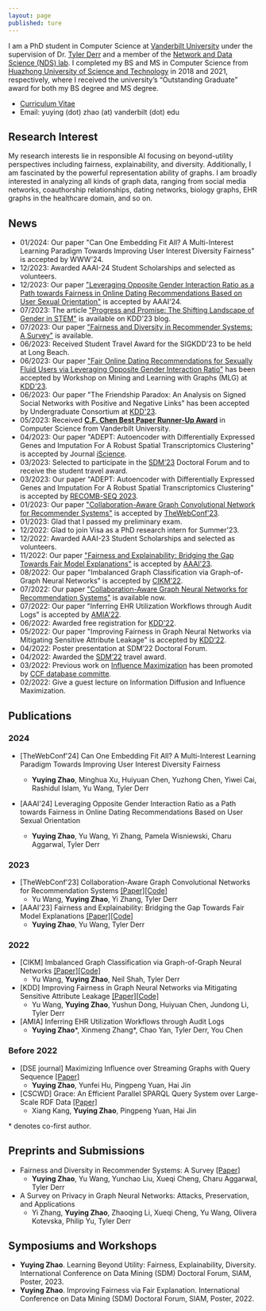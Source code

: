 ```yaml
---
layout: page
published: ture
---
```


I am a PhD student in Computer Science at [Vanderbilt University](https://www.vanderbilt.edu/) under the supervision of Dr. [Tyler Derr](https://tylersnetwork.github.io/) and a member of the [Network and Data Science (NDS) lab](https://nds-vu.github.io/). I completed my BS and MS in Computer Science from [Huazhong University of Science and Technology](https://www.hust.edu.cn/) in 2018 and 2021, respectively, where I received the university’s “Outstanding Graduate” award for both my BS degree and MS degree.

- [Curriculum Vitae](https://yuyingzhao.github.io/CV.pdf)
- Email: yuying (dot) zhao (at) vanderbilt (dot) edu

## **Research Interest**
My research interests lie in responsible AI focusing on beyond-utility perspectives including fairness, explainability, and diversity. Additionally, I am fascinated by the powerful representation ability of graphs. I am broadly interested in analyzing all kinds of graph data, ranging from social media networks, coauthorship relationships, dating networks, biology graphs, EHR graphs in the healthcare domain, and so on.

<!-- My research interests lie in the interface of Machine Learning and Graph Mining with specific focuses on: Fairness-aware Graph Neural Networks, Explainable Graph Neural Networks. I am fascinated by the powerful representation ability of graphs. I am broadly interested in analyzing all kinds of graph data, ranging from social media networks, coauthorship relationships, biology graphs, EHR graphs in the healthcare domain, and so on.-->

<!-- My current research focus is dynamic graph learning. I have conducted research on influence maximization and plan to use machine learning techniques to further explore this field. Instead of focusing on the theoretical guarantee, I hope to see what other interesting patterns and contents can be driven from the diffusion process to better understand human behavior. For example, learn how the influence between two individuals might change. -->

## **News**
- 01/2024: Our paper "Can One Embedding Fit All? A Multi-Interest Learning Paradigm Towards Improving User Interest Diversity Fairness" is accepted by WWW'24.
- 12/2023: Awarded AAAI-24 Student Scholarships and selected as volunteers.
- 12/2023: Our paper ["Leveraging Opposite Gender Interaction Ratio as a Path towards Fairness in Online Dating Recommendations Based on User Sexual Orientation"](https://arxiv.org/abs/2402.12541) is accepted by AAAI'24.
- 07/2023: The article ["Progress and Promise: The Shifting Landscape of Gender in STEM"](https://kdd.org/kdd2023/blog-changes-women-in-stem/) is available on KDD'23 blog.
- 07/2023: Our paper ["Fairness and Diversity in Recommender Systems: A Survey"](https://arxiv.org/abs/2307.04644) is available.
- 06/2023: Received Student Travel Award for the SIGKDD’23 to be held at Long Beach.
- 06/2023: Our paper ["Fair Online Dating Recommendations for Sexually Fluid Users via Leveraging Opposite Gender Interaction Ratio"](http://www.mlgworkshop.org/2023/papers/MLG__KDD_2023_paper_22.pdf) has been accepted by Workshop on Mining and Learning with Graphs (MLG) at [KDD'23](https://kdd.org/kdd2023/).
- 06/2023: Our paper "The Friendship Paradox: An Analysis on Signed Social Networks with Positive and Negative Links" has been accepted by Undergraduate Consortium at [KDD'23](https://kdd.org/kdd2023/).
- 05/2023: Received [**C.F. Chen Best Paper Runner-Up Award**](https://engineering.vanderbilt.edu/ece/Graduate/best-paper.php) in Computer Science from Vanderbilt University.
- 04/2023: Our paper "ADEPT: Autoencoder with Differentially Expressed Genes and Imputation For A Robust Spatial Transcriptomics Clustering" is accepted by Journal [iScience](https://www.cell.com/iscience/home).
- 03/2023: Selected to participate in the [SDM’23](https://www.siam.org/conferences/cm/conference/sdm23) Doctoral Forum and to receive the student travel award.
- 03/2023: Our paper "ADEPT: Autoencoder with Differentially Expressed Genes and Imputation For A Robust Spatial Transcriptomics Clustering" is accepted by [RECOMB-SEQ 2023](https://recomb-seq.github.io/).
- 01/2023: Our paper ["Collaboration-Aware Graph Convolutional Network for Recommender Systems"](https://arxiv.org/abs/2207.06221) is accepted by [TheWebConf'23](https://www2023.thewebconf.org/).
- 01/2023: Glad that I passed my preliminary exam.
- 12/2022: Glad to join Visa as a PhD research intern for Summer'23.
- 12/2022: Awarded AAAI-23 Student Scholarships and selected as volunteers.
- 11/2022: Our paper ["Fairness and Explainability: Bridging the Gap Towards Fair Model Explanations"](https://arxiv.org/abs/2212.03840) is accepted by [AAAI'23](https://aaai.org/Conferences/AAAI-23/).
- 08/2022: Our paper "Imbalanced Graph Classification via Graph-of-Graph Neural Networks" is accepted by [CIKM'22](https://www.cikm2022.org/).
- 07/2022: Our paper ["Collaboration-Aware Graph Neural Networks for Recommendation Systems"](https://arxiv.org/abs/2207.06221) is available now.
- 07/2022: Our paper "Inferring EHR Utilization Workflows through Audit Logs" is accepted by [AMIA'22](https://amia.org/education-events/amia-2022-annual-symposium/calls-participation).
- 06/2022: Awarded free registration for [KDD'22](https://kdd.org/kdd2022/).
- 05/2022: Our paper "Improving Fairness in Graph Neural Networks via Mitigating Sensitive Attribute Leakage" is accepted by [KDD’22](https://kdd.org/kdd2022/).
- 04/2022: Poster presentation at SDM’22 Doctoral Forum.
- 04/2022: Awarded the [SDM’22](https://www.siam.org/conferences/cm/conference/sdm22) travel award.
- 03/2022: Previous work on [Influence Maximization](https://link.springer.com/article/10.1007/s41019-021-00158-0) has been promoted by [CCF database committe](https://mp.weixin.qq.com/s/avdvZzx3nZM01dDIurLwjA).
- 02/2022: Give a guest lecture on Information Diffusion and Influence Maximization.

<!-- 12/2021: Preprint ["Imbalanced Graph Classification via Graph-of-Graph Neural Networks"](https://arxiv.org/abs/2112.00238#).
- 07/2021: Awarded free conference registration by [ICML 2021](https://icml.cc/).
- 05/2021: Awarded the title of "Outstanding Graduate" of Huazhong University of Science and Technology.
- 05/2021: Accepted by the [ICWSM-21 Scholarship Program](https://www.icwsm.org/2021/index.html).
- 04/2021: Our paper "Maximizing Influence over Streaming Graphs with Query Sequence" is accepted by [DSE journal](https://www.springer.com/journal/41019). 
- 03/2021: Awarded an IBM Fellowship. -->

## **Publications**
### 2024
- [TheWebConf'24] Can One Embedding Fit All? A Multi-Interest Learning Paradigm Towards Improving User Interest Diversity Fairness
  - **Yuying Zhao**, Minghua Xu, Huiyuan Chen, Yuzhong Chen, Yiwei Cai, Rashidul Islam, Yu Wang, Tyler Derr
 
- [AAAI'24] Leveraging Opposite Gender Interaction Ratio as a Path towards Fairness in Online Dating Recommendations Based on User Sexual Orientation
  - **Yuying Zhao**, Yu Wang, Yi Zhang, Pamela Wisniewski, Charu Aggarwal, Tyler Derr

### 2023
- [TheWebConf'23] Collaboration-Aware Graph Convolutional Networks for Recommendation Systems [\[Paper\]](https://arxiv.org/abs/2207.06221)[\[Code\]](https://github.com/YuWVandy/CAGCN)
  - Yu Wang, **Yuying Zhao**, Yi Zhang, Tyler Derr
- [AAAI'23] Fairness and Explainability: Bridging the Gap Towards Fair Model Explanations [\[Paper\]](https://arxiv.org/abs/2212.03840)[\[Code\]](https://github.com/YuyingZhao/FairExplanations-CFA)
  - **Yuying Zhao**, Yu Wang, Tyler Derr

### 2022
- [CIKM] Imbalanced Graph Classification via Graph-of-Graph Neural Networks [\[Paper\]](https://arxiv.org/abs/2112.00238#)[\[Code\]](https://github.com/YuWVandy/G2GNN)
  - Yu Wang, **Yuying Zhao**, Neil Shah, Tyler Derr
- [KDD] Improving Fairness in Graph Neural Networks via Mitigating Sensitive Attribute Leakage [\[Paper\]](https://arxiv.org/pdf/2206.03426.pdf)[\[Code\]](https://github.com/YuWVandy/FairVGNN)
  - Yu Wang, **Yuying Zhao**, Yushun Dong, Huiyuan Chen, Jundong Li, Tyler Derr
- [AMIA] Inferring EHR Utilization Workflows through Audit Logs
  - **Yuying Zhao**\*, Xinmeng Zhang\*, Chao Yan, Tyler Derr, You Chen

### Before 2022
- [DSE journal] Maximizing Influence over Streaming Graphs with Query Sequence [\[Paper\]](https://link.springer.com/article/10.1007/s41019-021-00158-0)
  - **Yuying Zhao**, Yunfei Hu, Pingpeng Yuan, Hai Jin
- [CSCWD] Grace: An Efficient Parallel SPARQL Query System over Large-Scale RDF Data [\[Paper\]](https://ieeexplore.ieee.org/document/9437674)
  - Xiang Kang, **Yuying Zhao**, Pingpeng Yuan, Hai Jin

\* denotes co-first author.

## **Preprints and Submissions**
- Fairness and Diversity in Recommender Systems: A Survey [\[Paper\]](https://arxiv.org/abs/2307.04644)
  - **Yuying Zhao**, Yu Wang, Yunchao Liu, Xueqi Cheng, Charu Aggarwal, Tyler Derr
- A Survey on Privacy in Graph Neural Networks: Attacks, Preservation, and Applications
  - Yi Zhang, **Yuying Zhao**, Zhaoqing Li, Xueqi Cheng, Yu Wang, Olivera Kotevska, Philip Yu, Tyler Derr

## **Symposiums and Workshops**
- **Yuying Zhao**. Learning Beyond Utility: Fairness, Explainability, Diversity. International Conference on Data Mining (SDM) Doctoral Forum, SIAM, Poster, 2023.
- **Yuying Zhao**. Improving Fairness via Fair Explanation. International Conference on Data Mining (SDM) Doctoral Forum, SIAM, Poster, 2022.
